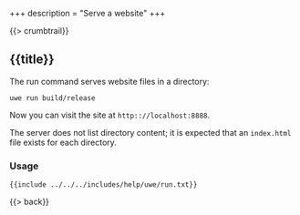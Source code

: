 +++
description = "Serve a website"
+++

{{> crumbtrail}}

## {{title}}

The run command serves website files in a directory:

```text
uwe run build/release
```

Now you can visit the site at `http:://localhost:8888`.

The server does not list directory content; it is expected that an `index.html` file exists for each directory.

### Usage

```text
{{include ../../../includes/help/uwe/run.txt}}
```

{{> back}}
